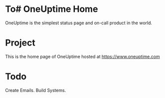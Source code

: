 # To# OneUptime Home

OneUptime is the simplest status page and on-call product in the world.

# Project

This is the home page of OneUptime hosted at https://www.oneuptime.com

# Todo

Create Emails.
Build Systems.

